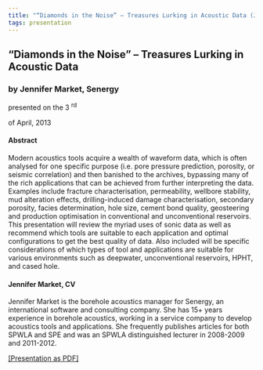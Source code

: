 ```yaml
---
title: "“Diamonds in the Noise” – Treasures Lurking in Acoustic Data (Jennifer Market, Senergy)"
tags: presentation 
---
```



		
<h2>
“Diamonds in the Noise” – Treasures Lurking in Acoustic Data
</h2>

 



		
<h3>
by Jennifer Market, Senergy
</h3>

 



 
<p>
presented on the 3
<sup>
rd
</sup>

 of April, 2013
</p>

	

 
<h4>
Abstract
</h4>



		

		
<p>
Modern acoustics tools acquire a wealth of waveform data, which is often analysed for one specific purpose (i.e. pore pressure prediction, porosity, or seismic correlation) and then banished to the archives, bypassing many of the rich applications that can be achieved from further interpreting the data. Examples include fracture characterisation, permeability, wellbore stability, mud alteration effects, drilling-induced damage characterisation, secondary porosity, facies determination, hole size, cement bond quality, geosteering and production optimisation in conventional and unconventional reservoirs.  This presentation will review the myriad uses of sonic data as well as recommend which tools are suitable to each application and optimal configurations to get the best quality of data.  Also included will be specific considerations of which types of tool and applications are suitable for various environments such as deepwater, unconventional reservoirs, HPHT, and cased hole.
</p>





		
<h4>
Jennifer Market, CV
</h4>





		
<p>
Jennifer Market is the borehole acoustics manager for Senergy, an international software and consulting company.  She has 15+ years experience in borehole acoustics, working in a service company to develop acoustics tools and applications.  She frequently publishes articles for both SPWLA and SPE and was an SPWLA distinguished lecturer in 2008-2009 and 2011-2012.

        
</p>



 	     
<a href="/assets/archive/Apr13.pdf">
[Presentation as PDF]
</a>



	

